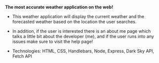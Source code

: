**The most accurate weather application on the web!** 

* This weather application will display the current weather and the forecasted weather based on the location the user searches.

* In addition, if the user is interested there is an about me page which talks a little bit about the developer (me), and if the user runs into any issues make sure to visit the help page!

* Technologies: HTML, CSS, Handlebars, Node, Express, Dark Sky API, Fetch API
